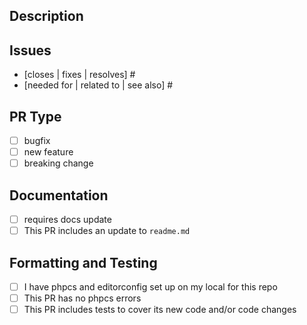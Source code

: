 ## Description
<!-- Please describe what this PR accomplishes. -->

## Issues
<!-- please link the issue(s) that this PR will close, as well as any related PRs or issues it does not close. -->
- [closes | fixes | resolves] #<!-- Every PR should address an issue. Please use one of the bracketed keywords to keep our PM overhead down :) -->
- [needed for | related to | see also] #<!-- Some PRs might be related to additional issues or PRs without closing them. -->

## PR Type
<!-- please delete options that are not relevant. -->
- [ ] bugfix
- [ ] new feature
- [ ] breaking change

## Documentation
<!-- please include any relevant documentation that can be added to the wiki. If you have made a change to the README, thank you and check the box :) -->
- [ ] requires docs update
- [ ] This PR includes an update to `readme.md`

## Formatting and Testing
<!-- 
PRs cannot be merged unless existing relevant tests are updated, or new tests are added to cover the changes/additions.
Similarly, code that does not pass WP-Gizmo's linting rules cannot be merged.
-->
- [ ] I have phpcs and editorconfig set up on my local for this repo
- [ ] This PR has no phpcs errors <!-- if you do have an error and can't fix it, please explain below. We might need to update our linting rules! -->
- [ ] This PR includes tests to cover its new code and/or code changes
